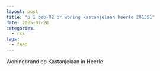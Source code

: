 ```yaml
---
layout: post
title: "p 1 bzb-02 br woning kastanjelaan heerle 201351"
date: 2025-07-28
categories: 
  - rss
tags: 
  - feed
---
```


Woningbrand op Kastanjelaan in Heerle
